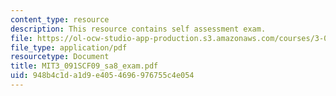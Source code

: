 ```yaml
---
content_type: resource
description: This resource contains self assessment exam.
file: https://ol-ocw-studio-app-production.s3.amazonaws.com/courses/3-091sc-introduction-to-solid-state-chemistry-fall-2010/948b4c1da1d9e4054696976755c4e054_MIT3_091SCF09_sa8_exam.pdf
file_type: application/pdf
resourcetype: Document
title: MIT3_091SCF09_sa8_exam.pdf
uid: 948b4c1d-a1d9-e405-4696-976755c4e054
---
```

